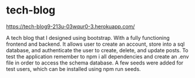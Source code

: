 # tech-blog

https://tech-blog9-213u-03wqur0-3.herokuapp.com/

A tech blog that I designed using bootstrap. With a fully functioning frontend and backend. It allows user to create an account, store into a sql database, and authenticate the user to create, delete, and update posts. To test the application remember to npm i all dependencies and create an .env file in order to access the schema database. A few seeds were added for test users, which can be installed using npm run seeds.

